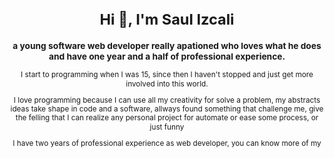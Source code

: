 <svg fill="none" viewBox="0 0 600 300" width="600" height="300" xmlns="http://www.w3.org/2000/svg">
<foreignObject width="100%" height="100%">
  <div xmlns="http://www.w3.org/1999/xhtml">
<h1 align="center">Hi 👋, I'm Saul Izcali</h1>
<h3 align="center">a young software web developer really apationed who loves what he does and have one year and a half of professional experience.</h3>
<p  align="center">I start to programming when I was 15, since then I haven't stopped and just get more involved into this world.

<p style="text-align: center;">I love programming because I can use all my creativity for solve a problem, my abstracts ideas take shape in code and a software, allways found something that challenge me, give the felling that I can realize any personal project for automate or ease some process, or just funny</p>

<p  align="center">I have two years of professional experience as web developer, you can know more of my experience, schoolege and projects that I have done or participated visiting my page         <a href="https://saul-izcali-l.web.app"  target="_blank" style="height: 40px; width: 120px; color: white; background-color: rgb(56, 56, 56); border-radius: 8px; padding: 4px; margin: 6px;">Click me</a>
</p>

<h3 align="center">Languages and Tools:</h3>
<div style="padding: 0 10px 10px 10px; display: flex; flex-direction: row; flex-wrap: nowrap; justify-content:center;"  align="center" >
<div style="margin: 15px;"><h4 style="text-align: center;"  align="center">General in web</h4>
<a href="https://www.w3.org/html/" target="_blank" rel="noreferrer"> <img src="https://raw.githubusercontent.com/devicons/devicon/master/icons/html5/html5-original-wordmark.svg" alt="html5" width="40" height="40"/> </a> <a href="https://www.w3schools.com/css/" target="_blank" rel="noreferrer"> <img src="https://raw.githubusercontent.com/devicons/devicon/master/icons/css3/css3-original-wordmark.svg" alt="css3" width="40" height="40"/> </a> <a href="https://developer.mozilla.org/en-US/docs/Web/JavaScript" target="_blank" rel="noreferrer"> <img src="https://raw.githubusercontent.com/devicons/devicon/master/icons/javascript/javascript-original.svg" alt="javascript" width="40" height="40"/> </a> <a href="https://www.typescriptlang.org/" target="_blank" rel="noreferrer"> <img src="https://raw.githubusercontent.com/devicons/devicon/master/icons/typescript/typescript-original.svg" alt="typescript" width="40" height="40"/> </a> </div>

<div style="margin: 15px;"  align="center"><h4 style="text-align: center;"  align="center">Frontend</h4>
<a href="https://angular.io" target="_blank" rel="noreferrer"> <img src="https://angular.io/assets/images/logos/angular/angular.svg" alt="angular" width="40" height="40"/> </a> <a href="https://ionicframework.com" target="_blank" rel="noreferrer"> <img src="https://upload.wikimedia.org/wikipedia/commons/d/d1/Ionic_Logo.svg" alt="ionic" width="40" height="40"/> </a> 
</div>

<div style="margin: 15px;"  align="center"><h4 style="text-align: center;"  align="center">Backend</h4>
<a href="https://expressjs.com" target="_blank" rel="noreferrer"> <img style="background: white; border-radius:3px;" src="https://raw.githubusercontent.com/devicons/devicon/master/icons/express/express-original-wordmark.svg" alt="express" width="40" height="40"/> </a> <a href="https://nestjs.com/" target="_blank" rel="noreferrer"> <img src="https://raw.githubusercontent.com/devicons/devicon/master/icons/nestjs/nestjs-plain.svg" alt="nestjs" width="40" height="40"/> </a> <a href="https://nodejs.org" target="_blank" rel="noreferrer"> <img src="https://raw.githubusercontent.com/devicons/devicon/master/icons/nodejs/nodejs-original-wordmark.svg" alt="nodejs" width="40" height="40"/> </a></div>

<div style="margin: 15px;"  align="center"><h4 style="text-align: center;"  align="center">Databases</h4>
<a href="https://www.mongodb.com/" target="_blank" rel="noreferrer"> <img src="https://raw.githubusercontent.com/devicons/devicon/master/icons/mongodb/mongodb-original-wordmark.svg" alt="mongodb" width="40" height="40"/> </a> <a href="https://www.mysql.com/" target="_blank" rel="noreferrer"> <img src="https://raw.githubusercontent.com/devicons/devicon/master/icons/mysql/mysql-original-wordmark.svg" alt="mysql" width="40" height="40"/> </a></div>

<div style="margin: 15px;"  align="center"><h4 style="text-align: center;"  align="center">Mobile</h4>
<a href="https://cordova.apache.org/" target="_blank" rel="noreferrer"> <img src="https://www.vectorlogo.zone/logos/apache_cordova/apache_cordova-icon.svg" alt="apachecordova" width="40" height="40"/> </a> </div>

<div style="margin: 15px;"  align="center"><h4 style="text-align: center;"  align="center">Tools and extras</h4>
<a href="https://www.chartjs.org" target="_blank" rel="noreferrer"> <img src="https://www.chartjs.org/media/logo-title.svg" alt="chartjs" width="40" height="40"/> </a> <a href="https://www.figma.com/" target="_blank" rel="noreferrer"> <img src="https://www.vectorlogo.zone/logos/figma/figma-icon.svg" alt="figma" width="40" height="40"/> </a> <a href="https://firebase.google.com/" target="_blank" rel="noreferrer"> <img src="https://www.vectorlogo.zone/logos/firebase/firebase-icon.svg" alt="firebase" width="40" height="40"/> </a><a href="https://git-scm.com/" target="_blank" rel="noreferrer"> <img src="https://www.vectorlogo.zone/logos/git-scm/git-scm-icon.svg" alt="git" width="40" height="40"/> </a>
</p></div>

</div>

<h3 align="center">Connect with me:</h3>
<p align="center">
<a href="https://www.linkedin.com/in/saul-izcali-landeros-espinoza-5a72821b0/" target="blank"><img align="center" src="https://raw.githubusercontent.com/rahuldkjain/github-profile-readme-generator/master/src/images/icons/Social/linked-in-alt.svg" alt="saul izcali landeros espinoza" height="30" width="40" /></a>
<a href="https://stackoverflow.com/users/20851659" target="blank"><img align="center" src="https://raw.githubusercontent.com/rahuldkjain/github-profile-readme-generator/master/src/images/icons/Social/stack-overflow.svg" alt="20851659" height="30" width="40" /></a>
<a href="https://www.leetcode.com/saul-izcali" target="blank"><img align="center" src="https://raw.githubusercontent.com/rahuldkjain/github-profile-readme-generator/master/src/images/icons/Social/leet-code.svg" alt="saul-izcali" height="30" width="40" /></a>

<br><br>
<div id="header" align="center">
  <img src="https://media2.giphy.com/media/SWoSkN6DxTszqIKEqv/giphy.gif?cid=ecf05e47nnwqfpeqo2lz500piqzotgn7lnzgo05giueyzvnd&rid=giphy.gif&ct=g" width="150"/>
</div>

</div>
  </foreignObject>
</svg>
